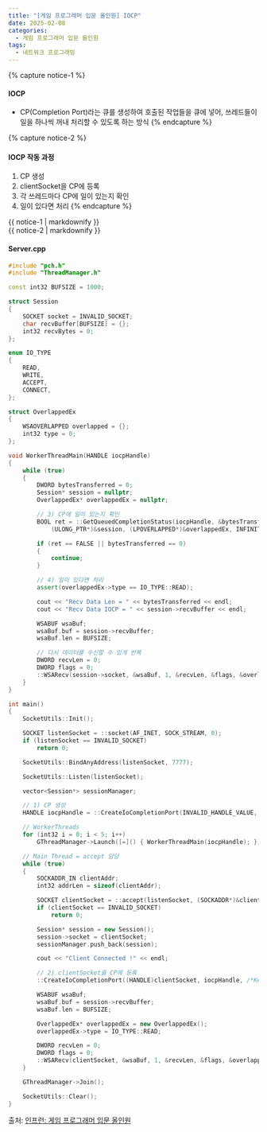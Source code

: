 ```yaml
---
title: "[게임 프로그래머 입문 올인원] IOCP"
date: 2025-02-08
categories:
  - 게임 프로그래머 입문 올인원
tags:
  - 네트워크 프로그래밍
---
```




{% capture notice-1 %}
#### IOCP

* CP(Completion Port)라는 큐를 생성하여 호출된 작업들을 큐에 넣어, 쓰레드들이 일을 하나씩 꺼내 처리할 수 있도록 하는 방식
{% endcapture %}

{% capture notice-2 %}
#### IOCP 작동 과정

1. CP 생성
2. clientSocket을 CP에 등록
3. 각 쓰레드마다 CP에 일이 있는지 확인
4. 일이 있다면 처리
{% endcapture %}

<div class="notice">
  {{ notice-1 | markdownify }}
</div>

<div class="notice">
  {{ notice-2 | markdownify }}
</div>

#### Server.cpp
```cpp
#include "pch.h"
#include "ThreadManager.h"

const int32 BUFSIZE = 1000;

struct Session
{
	SOCKET socket = INVALID_SOCKET;
	char recvBuffer[BUFSIZE] = {};
	int32 recvBytes = 0;
};

enum IO_TYPE
{
	READ,
	WRITE,
	ACCEPT,
	CONNECT,
};

struct OverlappedEx
{
	WSAOVERLAPPED overlapped = {};
	int32 type = 0;
};

void WorkerThreadMain(HANDLE iocpHandle)
{
	while (true)
	{
		DWORD bytesTransferred = 0;
		Session* session = nullptr;
		OverlappedEx* overlappedEx = nullptr;

		// 3) CP에 일이 있는지 확인
		BOOL ret = ::GetQueuedCompletionStatus(iocpHandle, &bytesTransferred,
			(ULONG_PTR*)&session, (LPOVERLAPPED*)&overlappedEx, INFINITE);

		if (ret == FALSE || bytesTransferred == 0)
		{
			continue;
		}

		// 4) 일이 있다면 처리
		assert(overlappedEx->type == IO_TYPE::READ);

		cout << "Recv Data Len = " << bytesTransferred << endl;
		cout << "Recv Data IOCP = " << session->recvBuffer << endl;

		WSABUF wsaBuf;
		wsaBuf.buf = session->recvBuffer;
		wsaBuf.len = BUFSIZE;

		// 다시 데이터를 수신할 수 있게 반복
		DWORD recvLen = 0;
		DWORD flags = 0;
		::WSARecv(session->socket, &wsaBuf, 1, &recvLen, &flags, &overlappedEx->overlapped, NULL);
	}
}

int main()
{
	SocketUtils::Init();

	SOCKET listenSocket = ::socket(AF_INET, SOCK_STREAM, 0);
	if (listenSocket == INVALID_SOCKET)
		return 0;

	SocketUtils::BindAnyAddress(listenSocket, 7777);

	SocketUtils::Listen(listenSocket);

	vector<Session*> sessionManager;

	// 1) CP 생성
	HANDLE iocpHandle = ::CreateIoCompletionPort(INVALID_HANDLE_VALUE, NULL, 0, 0);

	// WorkerThreads
	for (int32 i = 0; i < 5; i++)
		GThreadManager->Launch([=]() { WorkerThreadMain(iocpHandle); });

	// Main Thread = accept 담당
	while (true)
	{
		SOCKADDR_IN clientAddr;
		int32 addrLen = sizeof(clientAddr);

		SOCKET clientSocket = ::accept(listenSocket, (SOCKADDR*)&clientAddr, &addrLen);
		if (clientSocket == INVALID_SOCKET)
			return 0;

		Session* session = new Session();
		session->socket = clientSocket;
		sessionManager.push_back(session);

		cout << "Client Connected !" << endl;

		// 2) clientSocket을 CP에 등록
		::CreateIoCompletionPort((HANDLE)clientSocket, iocpHandle, /*Key*/(ULONG_PTR)session, 0);

		WSABUF wsaBuf;
		wsaBuf.buf = session->recvBuffer;
		wsaBuf.len = BUFSIZE;

		OverlappedEx* overlappedEx = new OverlappedEx();
		overlappedEx->type = IO_TYPE::READ;

		DWORD recvLen = 0;
		DWORD flags = 0;
		::WSARecv(clientSocket, &wsaBuf, 1, &recvLen, &flags, &overlappedEx->overlapped, NULL);
	}

	GThreadManager->Join();

	SocketUtils::Clear();
}
```

출처: [인프런: 게임 프로그래머 입문 올인원][source]

[source]: https://www.inflearn.com/course/%EA%B2%8C%EC%9E%84-%ED%94%84%EB%A1%9C%EA%B7%B8%EB%9E%98%EB%A8%B8-%EC%9E%85%EB%AC%B8-%EC%98%AC%EC%9D%B8%EC%9B%90-rookiss/dashboard
